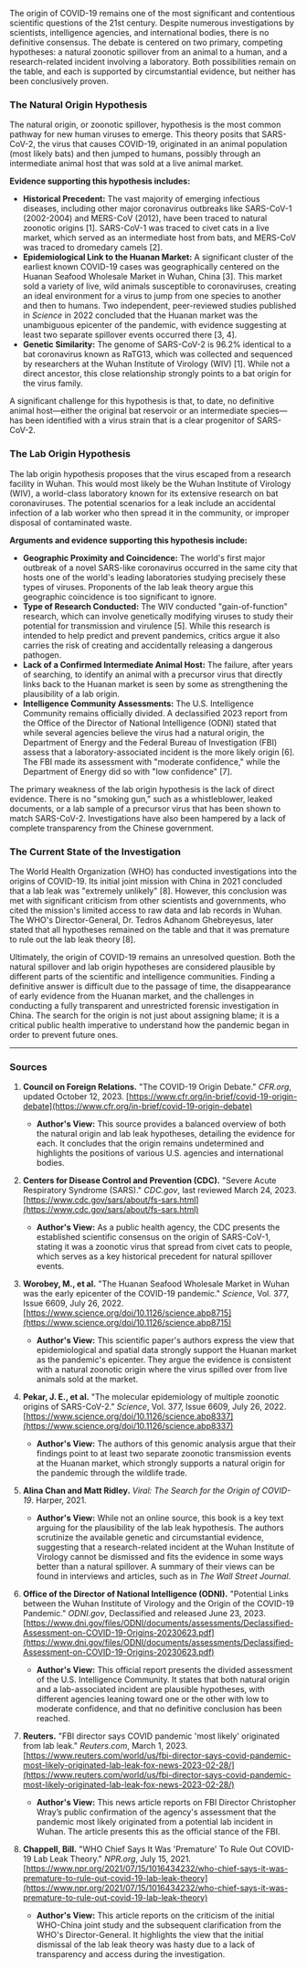 The origin of COVID-19 remains one of the most significant and contentious scientific questions of the 21st century. Despite numerous investigations by scientists, intelligence agencies, and international bodies, there is no definitive consensus. The debate is centered on two primary, competing hypotheses: a natural zoonotic spillover from an animal to a human, and a research-related incident involving a laboratory. Both possibilities remain on the table, and each is supported by circumstantial evidence, but neither has been conclusively proven.

### The Natural Origin Hypothesis

The natural origin, or zoonotic spillover, hypothesis is the most common pathway for new human viruses to emerge. This theory posits that SARS-CoV-2, the virus that causes COVID-19, originated in an animal population (most likely bats) and then jumped to humans, possibly through an intermediate animal host that was sold at a live animal market.

**Evidence supporting this hypothesis includes:**

*   **Historical Precedent:** The vast majority of emerging infectious diseases, including other major coronavirus outbreaks like SARS-CoV-1 (2002-2004) and MERS-CoV (2012), have been traced to natural zoonotic origins [1]. SARS-CoV-1 was traced to civet cats in a live market, which served as an intermediate host from bats, and MERS-CoV was traced to dromedary camels [2].
*   **Epidemiological Link to the Huanan Market:** A significant cluster of the earliest known COVID-19 cases was geographically centered on the Huanan Seafood Wholesale Market in Wuhan, China [3]. This market sold a variety of live, wild animals susceptible to coronaviruses, creating an ideal environment for a virus to jump from one species to another and then to humans. Two independent, peer-reviewed studies published in *Science* in 2022 concluded that the Huanan market was the unambiguous epicenter of the pandemic, with evidence suggesting at least two separate spillover events occurred there [3, 4].
*   **Genetic Similarity:** The genome of SARS-CoV-2 is 96.2% identical to a bat coronavirus known as RaTG13, which was collected and sequenced by researchers at the Wuhan Institute of Virology (WIV) [1]. While not a direct ancestor, this close relationship strongly points to a bat origin for the virus family.

A significant challenge for this hypothesis is that, to date, no definitive animal host—either the original bat reservoir or an intermediate species—has been identified with a virus strain that is a clear progenitor of SARS-CoV-2.

### The Lab Origin Hypothesis

The lab origin hypothesis proposes that the virus escaped from a research facility in Wuhan. This would most likely be the Wuhan Institute of Virology (WIV), a world-class laboratory known for its extensive research on bat coronaviruses. The potential scenarios for a leak include an accidental infection of a lab worker who then spread it in the community, or improper disposal of contaminated waste.

**Arguments and evidence supporting this hypothesis include:**

*   **Geographic Proximity and Coincidence:** The world's first major outbreak of a novel SARS-like coronavirus occurred in the same city that hosts one of the world's leading laboratories studying precisely these types of viruses. Proponents of the lab leak theory argue this geographic coincidence is too significant to ignore.
*   **Type of Research Conducted:** The WIV conducted "gain-of-function" research, which can involve genetically modifying viruses to study their potential for transmission and virulence [5]. While this research is intended to help predict and prevent pandemics, critics argue it also carries the risk of creating and accidentally releasing a dangerous pathogen.
*   **Lack of a Confirmed Intermediate Animal Host:** The failure, after years of searching, to identify an animal with a precursor virus that directly links back to the Huanan market is seen by some as strengthening the plausibility of a lab origin.
*   **Intelligence Community Assessments:** The U.S. Intelligence Community remains officially divided. A declassified 2023 report from the Office of the Director of National Intelligence (ODNI) stated that while several agencies believe the virus had a natural origin, the Department of Energy and the Federal Bureau of Investigation (FBI) assess that a laboratory-associated incident is the more likely origin [6]. The FBI made its assessment with "moderate confidence," while the Department of Energy did so with "low confidence" [7].

The primary weakness of the lab origin hypothesis is the lack of direct evidence. There is no "smoking gun," such as a whistleblower, leaked documents, or a lab sample of a precursor virus that has been shown to match SARS-CoV-2. Investigations have also been hampered by a lack of complete transparency from the Chinese government.

### The Current State of the Investigation

The World Health Organization (WHO) has conducted investigations into the origins of COVID-19. Its initial joint mission with China in 2021 concluded that a lab leak was "extremely unlikely" [8]. However, this conclusion was met with significant criticism from other scientists and governments, who cited the mission's limited access to raw data and lab records in Wuhan. The WHO's Director-General, Dr. Tedros Adhanom Ghebreyesus, later stated that all hypotheses remained on the table and that it was premature to rule out the lab leak theory [8].

Ultimately, the origin of COVID-19 remains an unresolved question. Both the natural spillover and lab origin hypotheses are considered plausible by different parts of the scientific and intelligence communities. Finding a definitive answer is difficult due to the passage of time, the disappearance of early evidence from the Huanan market, and the challenges in conducting a fully transparent and unrestricted forensic investigation in China. The search for the origin is not just about assigning blame; it is a critical public health imperative to understand how the pandemic began in order to prevent future ones.

***

### Sources

1.  **Council on Foreign Relations.** "The COVID-19 Origin Debate." *CFR.org*, updated October 12, 2023. [https://www.cfr.org/in-brief/covid-19-origin-debate](https://www.cfr.org/in-brief/covid-19-origin-debate)
    *   **Author's View:** This source provides a balanced overview of both the natural origin and lab leak hypotheses, detailing the evidence for each. It concludes that the origin remains undetermined and highlights the positions of various U.S. agencies and international bodies.

2.  **Centers for Disease Control and Prevention (CDC).** "Severe Acute Respiratory Syndrome (SARS)." *CDC.gov*, last reviewed March 24, 2023. [https://www.cdc.gov/sars/about/fs-sars.html](https://www.cdc.gov/sars/about/fs-sars.html)
    *   **Author's View:** As a public health agency, the CDC presents the established scientific consensus on the origin of SARS-CoV-1, stating it was a zoonotic virus that spread from civet cats to people, which serves as a key historical precedent for natural spillover events.

3.  **Worobey, M., et al.** "The Huanan Seafood Wholesale Market in Wuhan was the early epicenter of the COVID-19 pandemic." *Science*, Vol. 377, Issue 6609, July 26, 2022. [https://www.science.org/doi/10.1126/science.abp8715](https://www.science.org/doi/10.1126/science.abp8715)
    *   **Author's View:** This scientific paper's authors express the view that epidemiological and spatial data strongly support the Huanan market as the pandemic's epicenter. They argue the evidence is consistent with a natural zoonotic origin where the virus spilled over from live animals sold at the market.

4.  **Pekar, J. E., et al.** "The molecular epidemiology of multiple zoonotic origins of SARS-CoV-2." *Science*, Vol. 377, Issue 6609, July 26, 2022. [https://www.science.org/doi/10.1126/science.abp8337](https://www.science.org/doi/10.1126/science.abp8337)
    *   **Author's View:** The authors of this genomic analysis argue that their findings point to at least two separate zoonotic transmission events at the Huanan market, which strongly supports a natural origin for the pandemic through the wildlife trade.

5.  **Alina Chan and Matt Ridley.** *Viral: The Search for the Origin of COVID-19*. Harper, 2021.
    *   **Author's View:** While not an online source, this book is a key text arguing for the plausibility of the lab leak hypothesis. The authors scrutinize the available genetic and circumstantial evidence, suggesting that a research-related incident at the Wuhan Institute of Virology cannot be dismissed and fits the evidence in some ways better than a natural spillover. A summary of their views can be found in interviews and articles, such as in *The Wall Street Journal*.

6.  **Office of the Director of National Intelligence (ODNI).** "Potential Links between the Wuhan Institute of Virology and the Origin of the COVID-19 Pandemic." *ODNI.gov*, Declassified and released June 23, 2023. [https://www.dni.gov/files/ODNI/documents/assessments/Declassified-Assessment-on-COVID-19-Origins-20230623.pdf](https://www.dni.gov/files/ODNI/documents/assessments/Declassified-Assessment-on-COVID-19-Origins-20230623.pdf)
    *   **Author's View:** This official report presents the divided assessment of the U.S. Intelligence Community. It states that both natural origin and a lab-associated incident are plausible hypotheses, with different agencies leaning toward one or the other with low to moderate confidence, and that no definitive conclusion has been reached.

7.  **Reuters.** "FBI director says COVID pandemic 'most likely' originated from lab leak." *Reuters.com*, March 1, 2023. [https://www.reuters.com/world/us/fbi-director-says-covid-pandemic-most-likely-originated-lab-leak-fox-news-2023-02-28/](https://www.reuters.com/world/us/fbi-director-says-covid-pandemic-most-likely-originated-lab-leak-fox-news-2023-02-28/)
    *   **Author's View:** This news article reports on FBI Director Christopher Wray’s public confirmation of the agency's assessment that the pandemic most likely originated from a potential lab incident in Wuhan. The article presents this as the official stance of the FBI.

8.  **Chappell, Bill.** "WHO Chief Says It Was 'Premature' To Rule Out COVID-19 Lab Leak Theory." *NPR.org*, July 15, 2021. [https://www.npr.org/2021/07/15/1016434232/who-chief-says-it-was-premature-to-rule-out-covid-19-lab-leak-theory](https://www.npr.org/2021/07/15/1016434232/who-chief-says-it-was-premature-to-rule-out-covid-19-lab-leak-theory)
    *   **Author's View:** This article reports on the criticism of the initial WHO-China joint study and the subsequent clarification from the WHO's Director-General. It highlights the view that the initial dismissal of the lab leak theory was hasty due to a lack of transparency and access during the investigation.